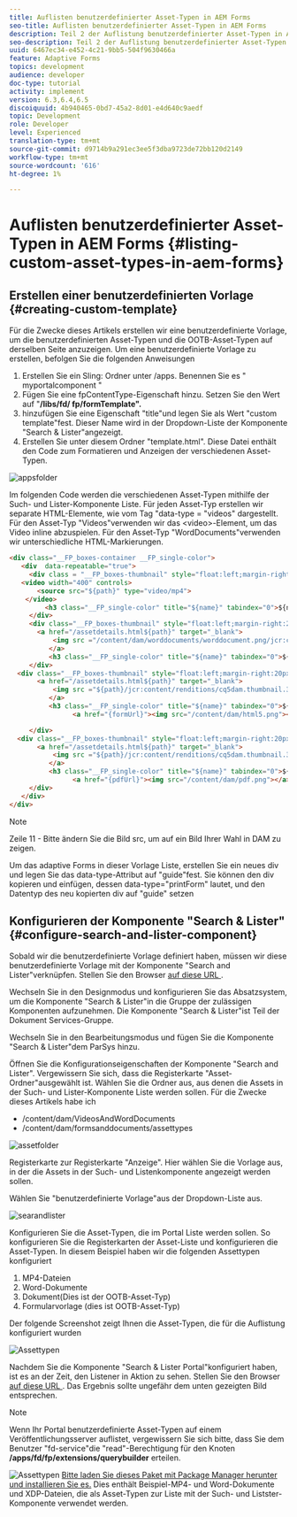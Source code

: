 ```yaml
---
title: Auflisten benutzerdefinierter Asset-Typen in AEM Forms
seo-title: Auflisten benutzerdefinierter Asset-Typen in AEM Forms
description: Teil 2 der Auflistung benutzerdefinierter Asset-Typen in AEM Forms
seo-description: Teil 2 der Auflistung benutzerdefinierter Asset-Typen in AEM Forms
uuid: 6467ec34-e452-4c21-9bb5-504f9630466a
feature: Adaptive Forms
topics: development
audience: developer
doc-type: tutorial
activity: implement
version: 6.3,6.4,6.5
discoiquuid: 4b940465-0bd7-45a2-8d01-e4d640c9aedf
topic: Development
role: Developer
level: Experienced
translation-type: tm+mt
source-git-commit: d9714b9a291ec3ee5f3dba9723de72bb120d2149
workflow-type: tm+mt
source-wordcount: '616'
ht-degree: 1%

---
```



# Auflisten benutzerdefinierter Asset-Typen in AEM Forms {#listing-custom-asset-types-in-aem-forms}

## Erstellen einer benutzerdefinierten Vorlage {#creating-custom-template}


Für die Zwecke dieses Artikels erstellen wir eine benutzerdefinierte Vorlage, um die benutzerdefinierten Asset-Typen und die OOTB-Asset-Typen auf derselben Seite anzuzeigen. Um eine benutzerdefinierte Vorlage zu erstellen, befolgen Sie die folgenden Anweisungen

1. Erstellen Sie ein Sling: Ordner unter /apps. Benennen Sie es &quot; myportalcomponent &quot;
1. Fügen Sie eine fpContentType-Eigenschaft hinzu. Setzen Sie den Wert auf &quot;**/libs/fd/ fp/formTemplate&quot;.**
1. hinzufügen Sie eine Eigenschaft &quot;title&quot;und legen Sie als Wert &quot;custom template&quot;fest. Dieser Name wird in der Dropdown-Liste der Komponente &quot;Search &amp; Lister&quot;angezeigt.
1. Erstellen Sie unter diesem Ordner &quot;template.html&quot;. Diese Datei enthält den Code zum Formatieren und Anzeigen der verschiedenen Asset-Typen.

![appsfolder](assets/appsfolder_.png)

Im folgenden Code werden die verschiedenen Asset-Typen mithilfe der Such- und Lister-Komponente Liste. Für jeden Asset-Typ erstellen wir separate HTML-Elemente, wie vom Tag &quot;data-type = &quot;videos&quot; dargestellt. Für den Asset-Typ &quot;Videos&quot;verwenden wir das &lt;video>-Element, um das Video inline abzuspielen. Für den Asset-Typ &quot;WordDocuments&quot;verwenden wir unterschiedliche HTML-Markierungen.

```html
<div class="__FP_boxes-container __FP_single-color">
   <div  data-repeatable="true">
     <div class = "__FP_boxes-thumbnail" style="float:left;margin-right:20px;" data-type = "videos">
   <video width="400" controls>
       <source src="${path}" type="video/mp4">
    </video>
         <h3 class="__FP_single-color" title="${name}" tabindex="0">${name}</h3>
     </div>
     <div class="__FP_boxes-thumbnail" style="float:left;margin-right:20px;" data-type = "worddocuments">
       <a href="/assetdetails.html${path}" target="_blank">
           <img src ="/content/dam/worddocuments/worddocument.png/jcr:content/renditions/cq5dam.thumbnail.319.319.png"/>
          </a>
          <h3 class="__FP_single-color" title="${name}" tabindex="0">${name}</h3>
     </div>
  <div class="__FP_boxes-thumbnail" style="float:left;margin-right:20px;" data-type = "xfaForm">
       <a href="/assetdetails.html${path}" target="_blank">
           <img src ="${path}/jcr:content/renditions/cq5dam.thumbnail.319.319.png"/>
          </a>
          <h3 class="__FP_single-color" title="${name}" tabindex="0">${name}</h3>
                <a href="{formUrl}"><img src="/content/dam/html5.png"></a><p>

     </div>
  <div class="__FP_boxes-thumbnail" style="float:left;margin-right:20px;" data-type = "printForm">
       <a href="/assetdetails.html${path}" target="_blank">
           <img src ="${path}/jcr:content/renditions/cq5dam.thumbnail.319.319.png"/>
          </a>
          <h3 class="__FP_single-color" title="${name}" tabindex="0">${name}</h3>
                <a href="{pdfUrl}"><img src="/content/dam/pdf.png"></a><p>
     </div>
   </div>
</div>
```

>[!NOTE]
>
>Zeile 11 - Bitte ändern Sie die Bild src, um auf ein Bild Ihrer Wahl in DAM zu zeigen.
>
>Um das adaptive Forms in dieser Vorlage Liste, erstellen Sie ein neues div und legen Sie das data-type-Attribut auf &quot;guide&quot;fest. Sie können den div kopieren und einfügen, dessen data-type=&quot;printForm&quot; lautet, und den Datentyp des neu kopierten div auf &quot;guide&quot; setzen

## Konfigurieren der Komponente &quot;Search &amp; Lister&quot; {#configure-search-and-lister-component}

Sobald wir die benutzerdefinierte Vorlage definiert haben, müssen wir diese benutzerdefinierte Vorlage mit der Komponente &quot;Search and Lister&quot;verknüpfen. Stellen Sie den Browser [auf diese URL ](http://localhost:4502/editor.html/content/AemForms/CustomPortal.html).

Wechseln Sie in den Designmodus und konfigurieren Sie das Absatzsystem, um die Komponente &quot;Search &amp; Lister&quot;in die Gruppe der zulässigen Komponenten aufzunehmen. Die Komponente &quot;Search &amp; Lister&quot;ist Teil der Dokument Services-Gruppe.

Wechseln Sie in den Bearbeitungsmodus und fügen Sie die Komponente &quot;Search &amp; Lister&quot;dem ParSys hinzu.

Öffnen Sie die Konfigurationseigenschaften der Komponente &quot;Search and Lister&quot;. Vergewissern Sie sich, dass die Registerkarte &quot;Asset-Ordner&quot;ausgewählt ist. Wählen Sie die Ordner aus, aus denen die Assets in der Such- und Lister-Komponente Liste werden sollen. Für die Zwecke dieses Artikels habe ich

* /content/dam/VideosAndWordDocuments
* /content/dam/formsanddocuments/assettypes

![assetfolder](assets/selectingassetfolders.png)

Registerkarte zur Registerkarte &quot;Anzeige&quot;. Hier wählen Sie die Vorlage aus, in der die Assets in der Such- und Listenkomponente angezeigt werden sollen.

Wählen Sie &quot;benutzerdefinierte Vorlage&quot;aus der Dropdown-Liste aus.

![searandlister](assets/searchandlistercomponent.gif)

Konfigurieren Sie die Asset-Typen, die im Portal Liste werden sollen. So konfigurieren Sie die Registerkarten der Asset-Liste und konfigurieren die Asset-Typen. In diesem Beispiel haben wir die folgenden Assettypen konfiguriert

1. MP4-Dateien
1. Word-Dokumente
1. Dokument(Dies ist der OOTB-Asset-Typ)
1. Formularvorlage (dies ist OOTB-Asset-Typ)

Der folgende Screenshot zeigt Ihnen die Asset-Typen, die für die Auflistung konfiguriert wurden

![Assettypen](assets/assettypes.png)

Nachdem Sie die Komponente &quot;Search &amp; Lister Portal&quot;konfiguriert haben, ist es an der Zeit, den Listener in Aktion zu sehen. Stellen Sie den Browser [auf diese URL ](http://localhost:4502/content/AemForms/CustomPortal.html?wcmmode=disabled). Das Ergebnis sollte ungefähr dem unten gezeigten Bild entsprechen.

>[!NOTE]
>
>Wenn Ihr Portal benutzerdefinierte Asset-Typen auf einem Veröffentlichungsserver auflistet, vergewissern Sie sich bitte, dass Sie dem Benutzer &quot;fd-service&quot;die &quot;read&quot;-Berechtigung für den Knoten **/apps/fd/fp/extensions/querybuilder** erteilen.

![Assettypen ](assets/assettypeslistings.png)
[Bitte laden Sie dieses Paket mit Package Manager herunter und installieren Sie es.](assets/customassettypekt1.zip) Dies enthält Beispiel-MP4- und Word-Dokumente und XDP-Dateien, die als Asset-Typen zur Liste mit der Such- und Listster-Komponente verwendet werden.

